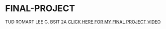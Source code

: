 # FINAL-PROJECT

TUD ROMART LEE G. BSIT 2A
[CLICK HERE FOR MY FINAL PROJECT VIDEO](https://youtu.be/WTrv8XzC-w0)
